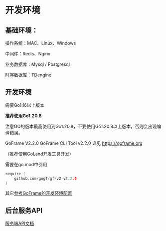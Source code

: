 # 开发环境

## 基础环境：

操作系统：MAC、Linux、Windows

中间件：Redis、Nginx

业务数据库：Mysql / Postgresql

时序数据库：TDengine

## 开发环境

需要Go1.16以上版本

**推荐使用Go1.20.8**

注意GO的版本最高使用到Go1.20.8，不要使用Go1.20.8以上版本，否则会出现编译错误。

GoFrame V2.2.0
GoFrame CLI Tool v2.2.0
详见 https://goframe.org


（推荐使用GoLand开发工具开发）

需要在go.mod中引用

```go
require (
    github.com/gogf/gf/v2 v2.2.0
)
```

其它[参考GoFrame的开发环境配置](https://goframe.org/pages/viewpage.action?pageId=1114389)


## 后台服务API


[服务端API文档](https://console-docs.apipost.cn/preview/d393eb385b7dd7bd/48d460f580a0997b)

